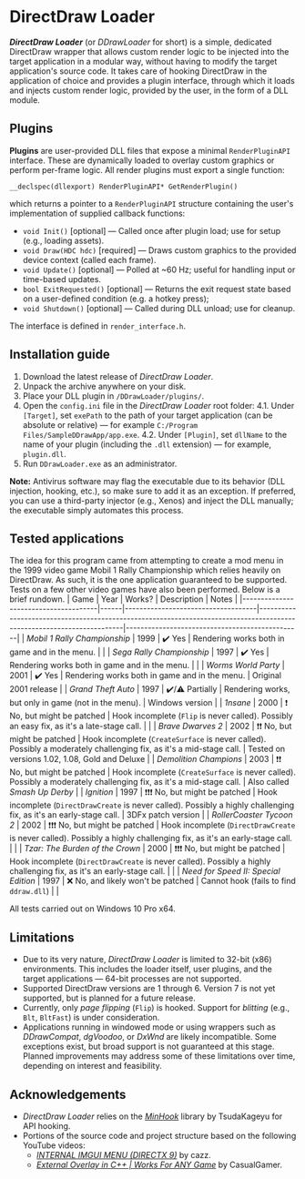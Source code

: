 # DirectDraw Loader
***DirectDraw Loader*** (or *DDrawLoader* for short) is a simple, dedicated DirectDraw wrapper that allows custom render logic to be injected into the target application in a modular way, without having to modify the target application's source code. It takes care of hooking DirectDraw in the application of choice and provides a plugin interface, through which it loads and injects custom render logic, provided by the user, in the form of a DLL module.

## Plugins
**Plugins** are user-provided DLL files that expose a minimal `RenderPluginAPI` interface. These are dynamically loaded to overlay custom graphics or perform per-frame logic. All render plugins must export a single function:

`__declspec(dllexport) RenderPluginAPI* GetRenderPlugin()`

which returns a pointer to a `RenderPluginAPI` structure containing the user's implementation of supplied callback functions:
- `void Init()` [optional] — Called once after plugin load; use for setup (e.g., loading assets).
- `void Draw(HDC hdc)` [required] — Draws custom graphics to the provided device context (called each frame).
- `void Update()` [optional] — Polled at ~60 Hz; useful for handling input or time-based updates.
- `bool ExitRequested()` [optional] — Returns the exit request state based on a user-defined condition (e.g. a hotkey press);
- `void Shutdown()` [optional] — Called during DLL unload; use for cleanup.

The interface is defined in `render_interface.h`.

## Installation guide
1. Download the latest release of *DirectDraw Loader*.
2. Unpack the archive anywhere on your disk.
3. Place your DLL plugin in `/DDrawLoader/plugins/`.
4. Open the `config.ini` file in the *DirectDraw Loader* root folder:
   4.1. Under `[Target]`, set `exePath` to the path of your target application (can be absolute or relative) — for example `C:/Program Files/SampleDDrawApp/app.exe`.
   4.2. Under `[Plugin]`, set `dllName` to the name of your plugin (including the `.dll` extension) — for example, `plugin.dll`.
6. Run `DDrawLoader.exe` as an administrator.
   
**Note:** Antivirus software may flag the executable due to its behavior (DLL injection, hooking, etc.), so make sure to add it as an exception. If preferred, you can use a third-party injector (e.g., Xenos) and inject the DLL manually; the executable simply automates this process.

## Tested applications
The idea for this program came from attempting to create a mod menu in the 1999 video game Mobil 1 Rally Championship which relies heavily on DirectDraw. As such, it is the one application guaranteed to be supported. Tests on a few other video games have also been performed. Below is a brief rundown.
| Game                                 | Year | Works?                             | Description                                                                                                           | Notes                                          |
|--------------------------------------|------|------------------------------------|-----------------------------------------------------------------------------------------------------------------------|------------------------------------------------|
| *Mobil 1 Rally Championship*         | 1999 | ✔️ Yes                             | Rendering works both in game and in the menu.                                                                         |                                                |
| *Sega Rally Championship*            | 1997 | ✔️ Yes                             | Rendering works both in game and in the menu.                                                                         |                                                |
| *Worms World Party*                  | 2001 | ✔️ Yes                             | Rendering works both in game and in the menu.                                                                         | Original 2001 release                          |
| *Grand Theft Auto*                   | 1997 | ✔️/⚠️ Partially                   | Rendering works, but only in game (not in the menu).                                                                  | Windows version                                |
| *1nsane*                             | 2000 | ❗ No, but might be patched         | Hook incomplete (`Flip` is never called). Possibly an easy fix, as it's a late-stage call.                            |                                                |
| *Brave Dwarves 2*                    | 2002 | ❗❗ No, but might be patched        | Hook incomplete (`CreateSurface` is never called). Possibly a moderately challenging fix, as it's a mid-stage call.   | Tested on versions 1.02, 1.08, Gold and Deluxe |
| *Demolition Champions*               | 2003 | ❗❗ No, but might be patched        | Hook incomplete (`CreateSurface` is never called). Possibly a moderately challenging fix, as it's a mid-stage call.   | Also called *Smash Up Derby*                   |
| *Ignition*                           | 1997 | ❗❗❗ No, but might be patched       | Hook incomplete (`DirectDrawCreate` is never called). Possibly a highly challenging fix, as it's an early-stage call. | 3DFx patch version                             |
| *RollerCoaster Tycoon 2*             | 2002 | ❗❗❗ No, but might be patched       | Hook incomplete (`DirectDrawCreate` is never called). Possibly a highly challenging fix, as it's an early-stage call. |                                                |
| *Tzar: The Burden of the Crown*      | 2000 | ❗❗❗ No, but might be patched       | Hook incomplete (`DirectDrawCreate` is never called). Possibly a highly challenging fix, as it's an early-stage call. |                                                |
| *Need for Speed II: Special Edition* | 1997 | ❌ No, and likely won't be patched | Cannot hook (fails to find `ddraw.dll`)                                                                               |                                                |

All tests carried out on Windows 10 Pro x64.

## Limitations
- Due to its very nature, *DirectDraw Loader* is limited to 32-bit (x86) environments. This includes the loader itself, user plugins, and the target applications — 64-bit processes are not supported.
- Supported DirectDraw versions are 1 through 6. Version 7 is not yet supported, but is planned for a future release.
- Currently, only *page flipping* (`Flip`) is hooked. Support for *blitting* (e.g., `Blt`, `BltFast`) is under consideration.
- Applications running in windowed mode or using wrappers such as *DDrawCompat*, *dgVoodoo*, or *DxWnd* are likely incompatible. Some exceptions exist, but broad support is not guaranteed at this stage.
Planned improvements may address some of these limitations over time, depending on interest and feasibility.

## Acknowledgements
- *DirectDraw Loader* relies on the [*MinHook*](https://github.com/TsudaKageyu/minhook) library by TsudaKageyu for API hooking.
- Portions of the source code and project structure based on the following YouTube videos:
  - [*INTERNAL IMGUI MENU (DIRECTX 9)*](https://www.youtube.com/watch?v=vF5fzIDUJVw) by cazz.
  - [*External Overlay in C++ | Works For ANY Game*](https://www.youtube.com/watch?v=BIZyxja3Qls) by CasualGamer.
